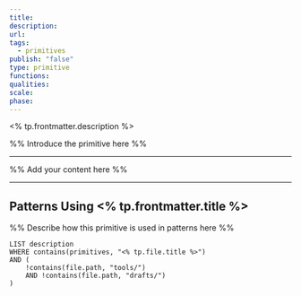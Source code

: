 ```yaml
---
title: 
description: 
url: 
tags:
  - primitives
publish: "false"
type: primitive
functions: 
qualities: 
scale: 
phase:
---
```


<% tp.frontmatter.description %>

%% Introduce the primitive here %%

---

%% Add your content here %%

---

## Patterns Using <% tp.frontmatter.title %>

%% Describe how this primitive is used in patterns here %%

```dataview
LIST description
WHERE contains(primitives, "<% tp.file.title %>") 
AND (
    !contains(file.path, "tools/") 
    AND !contains(file.path, "drafts/")
)
```